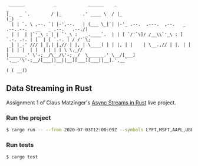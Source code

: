 ```ascii
 ______           _            ______    _                                       _                   
|_   _ `.        / |_        .' ____ \  / |_                                    (_)                  
  | | `. \ ,--. `| |-',--.   | (___ \_|`| |-'_ .--.  .---.  ,--.   _ .--..--.   __   _ .--.   .--./) 
  | |  | |`'_\ : | | `'_\ :   _.____`.  | | [ `/'`\]/ /__\\`'_\ : [ `.-. .-. | [  | [ `.-. | / /'`\; 
 _| |_.' /// | |,| |,// | |, | \____) | | |, | |    | \__.,// | |, | | | | | |  | |  | | | | \ \._// 
|______.' \'-;__/\__/\'-;__/  \______.' \__/[___]    '.__.'\'-;__/[___||__||__][___][___||__].',__`  
                                                                                            ( ( __)) 
```

## Data Streaming in Rust

Assignment 1 of Claus Matzinger's [Async Streams in Rust](https://www.manning.com/liveproject/data-streaming-with-async-rust) live project.

### Run the project

```bash
$ cargo run -- --from 2020-07-03T12:00:09Z --symbols LYFT,MSFT,AAPL,UBER,LYFT,FB,AMD,GOOG
```

### Run tests

```bash
$ cargo test

```